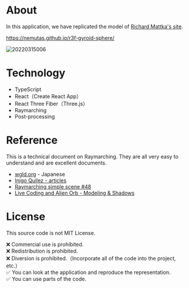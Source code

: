 # About
In this application, we have replicated the model of [Richard Mattka's site](https://richardmattka.com/).

https://nemutas.github.io/r3f-gyroid-sphere/

![20220315006](https://user-images.githubusercontent.com/46724121/158200864-0731cc59-13c7-4add-a71d-611a610704b2.gif)

# Technology

- TypeScript
- React（Create React App）
- React Three Fiber（Three.js）
- Raymarching
- Post-processing

# Reference
This is a technical document on Raymarching. They are all very easy to understand and are excellent documents.

* [wgld.org](https://wgld.org/d/glsl/g008.html) - Japanese
* [Inigo Quilez - articles](https://www.iquilezles.org/www/index.htm)
* [Raymarching simple scene #48](https://www.youtube.com/watch?v=q2WcGi3Cr9w&t=6s)
* [Live Coding and Alien Orb - Modeling & Shadows](https://www.youtube.com/watch?v=b0AayhCO7s8&t=416s)

# License

This source code is not MIT License.

❌ Commercial use is prohibited.<br>
❌ Redistribution is prohibited.<br>
❌ Diversion is prohibited.（Incorporate all of the code into the project, etc.）<br>
✅ You can look at the application and reproduce the representation.<br>
✅ You can use parts of the code.
